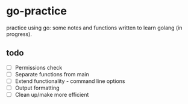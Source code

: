# go-practice
practice using go: some notes and functions written to learn golang (in progress).

## todo
- [ ] Permissions check
- [ ] Separate functions from main
- [ ] Extend functionality - command line options
- [ ] Output formatting
- [ ] Clean up/make more efficient